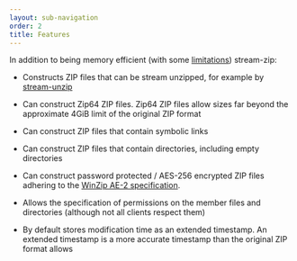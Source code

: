 ```yaml
---
layout: sub-navigation
order: 2
title: Features
---
```


In addition to being memory efficient (with some [limitations](/get-started/#limitations)) stream-zip:

- Constructs ZIP files that can be stream unzipped, for example by [stream-unzip](https://stream-unzip.docs.trade.gov.uk/)

- Can construct Zip64 ZIP files. Zip64 ZIP files allow sizes far beyond the approximate 4GiB limit of the original ZIP format

- Can construct ZIP files that contain symbolic links

- Can construct ZIP files that contain directories, including empty directories

- Can construct password protected / AES-256 encrypted ZIP files adhering to the [WinZip AE-2 specification](https://www.winzip.com/en/support/aes-encryption/).

- Allows the specification of permissions on the member files and directories (although not all clients respect them)

- By default stores modification time as an extended timestamp. An extended timestamp is a more accurate timestamp than the original ZIP format allows

